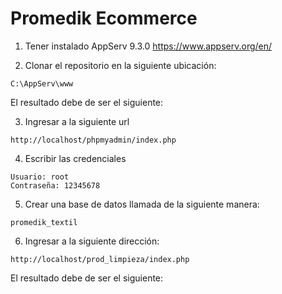 # Promedik Ecommerce

1. Tener instalado AppServ 9.3.0
https://www.appserv.org/en/

2. Clonar el repositorio en la siguiente ubicación:
```
C:\AppServ\www
```

El resultado debe de ser el siguiente:


3. Ingresar a la siguiente url
```
http://localhost/phpmyadmin/index.php
```

4. Escribir las credenciales
```
Usuario: root
Contraseña: 12345678
```

5. Crear una base de datos llamada de la siguiente manera:
```
promedik_textil
```

6. Ingresar a la siguiente dirección:
```
http://localhost/prod_limpieza/index.php
```

El resultado debe de ser el siguiente:
